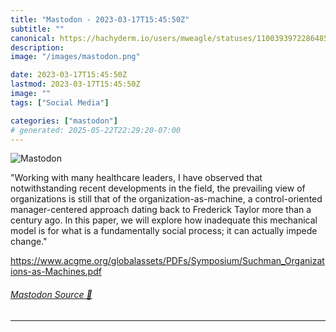 ```yaml
---
title: "Mastodon - 2023-03-17T15:45:50Z"
subtitle: ""
canonical: https://hachyderm.io/users/mweagle/statuses/110039397228648562
description:
image: "/images/mastodon.png"

date: 2023-03-17T15:45:50Z
lastmod: 2023-03-17T15:45:50Z
image: ""
tags: ["Social Media"]

categories: ["mastodon"]
# generated: 2025-05-22T22:29:20-07:00
---
```

![Mastodon](/images/mastodon.png)

<p>&quot;Working with many healthcare leaders, I have observed that notwithstanding recent developments in the field, the prevailing view of organizations is still that of the organization-as-machine, a control-oriented manager-centered approach dating back to Frederick Taylor more than a century ago. In this paper, we will explore how inadequate this mechanical model is for what is a fundamentally social process; it can actually impede change.&quot;</p><p><a href="https://www.acgme.org/globalassets/PDFs/Symposium/Suchman_Organizations-as-Machines.pdf" target="_blank" rel="nofollow noopener noreferrer" translate="no"><span class="invisible">https://www.</span><span class="ellipsis">acgme.org/globalassets/PDFs/Sy</span><span class="invisible">mposium/Suchman_Organizations-as-Machines.pdf</span></a></p>


###### [Mastodon Source 🐘](https://hachyderm.io/@mweagle/110039397228648562)

___
